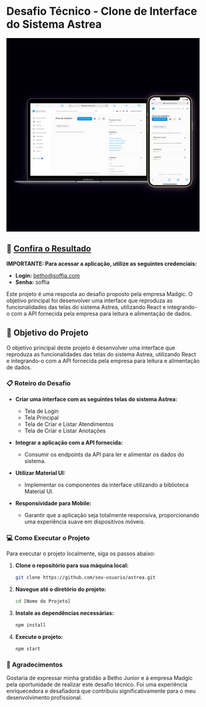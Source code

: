 # Desafio Técnico - Clone de Interface do Sistema Astrea

![Imagem do Projeto](./public/img-readme.png)

## 🔗 [Confira o Resultado](https://astrea.loandre.com/)

**IMPORTANTE: Para acessar a aplicação, utilize as seguintes credenciais:**

- **Login:** betho@soffia.com
- **Senha:** soffia

Este projeto é uma resposta ao desafio proposto pela empresa Madgic. O objetivo principal foi desenvolver uma interface que reproduza as funcionalidades das telas do sistema Astrea, utilizando React e integrando-o com a API fornecida pela empresa para leitura e alimentação de dados.

## 🎯 Objetivo do Projeto

O objetivo principal deste projeto é desenvolver uma interface que reproduza as funcionalidades das telas do sistema Astrea, utilizando React e integrando-o com a API fornecida pela empresa para leitura e alimentação de dados.

### 📋 Roteiro do Desafio

- **Criar uma interface com as seguintes telas do sistema Astrea:**
  - Tela de Login
  - Tela Principal
  - Tela de Criar e Listar Atendimentos
  - Tela de Criar e Listar Anotações

- **Integrar a aplicação com a API fornecida:**
  - Consumir os endpoints da API para ler e alimentar os dados do sistema.

- **Utilizar Material UI:**
  - Implementar os componentes da interface utilizando a biblioteca Material UI.

- **Responsividade para Mobile:**
  - Garantir que a aplicação seja totalmente responsiva, proporcionando uma experiência suave em dispositivos móveis.

### 💻 Como Executar o Projeto

Para executar o projeto localmente, siga os passos abaixo:

1. **Clone o repositório para sua máquina local:**

   ```sh
   git clone https://github.com/seu-usuario/astrea.git


2. **Navegue até o diretório do projeto:**
	
    ```sh
    cd [Nome do Projeto]
 
3. **Instale as dependências necessárias:**
	
    ```sh
    npm install
 
4. **Execute o projeto:**
	
    ```sh
    npm start

### 🌟 Agradecimentos
Gostaria de expressar minha gratidão a Betho Junior e à empresa Madgic pela oportunidade de realizar este desafio técnico. Foi uma experiência enriquecedora e desafiadora que contribuiu significativamente para o meu desenvolvimento profissional.
